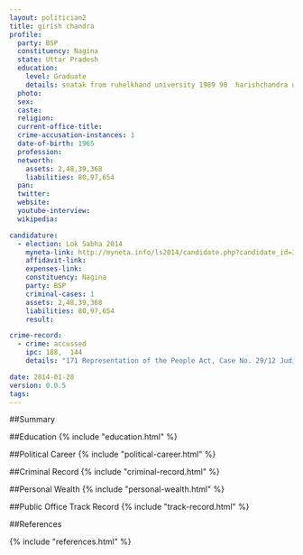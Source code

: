 ```yaml
---
layout: politician2
title: girish chandra
profile: 
  party: BSP
  constituency: Nagina
  state: Uttar Pradesh
  education: 
    level: Graduate
    details: snatak from ruhelkhand university 1989 90  harishchandra university muradabad
  photo: 
  sex: 
  caste: 
  religion: 
  current-office-title: 
  crime-accusation-instances: 1
  date-of-birth: 1965
  profession: 
  networth: 
    assets: 2,48,39,368
    liabilities: 80,97,654
  pan: 
  twitter: 
  website: 
  youtube-interview: 
  wikipedia: 

candidature: 
  - election: Lok Sabha 2014
    myneta-link: http://myneta.info/ls2014/candidate.php?candidate_id=3148
    affidavit-link: 
    expenses-link: 
    constituency: Nagina 
    party: BSP
    criminal-cases: 1
    assets: 2,48,39,368
    liabilities: 80,97,654
    result:  

crime-record: 
  - crime: accussed
    ipc: 188,  144
    details: "171 Representation of the People Act, Case No. 29/12 Judicial Magistrate Chandosi Dist Sambhal" 

date: 2014-01-28
version: 0.0.5
tags: 
---
```

##Summary


##Education
{% include "education.html" %}


##Political Career
{% include "political-career.html" %}


##Criminal Record
{% include "criminal-record.html" %}


##Personal Wealth
{% include "personal-wealth.html" %}


##Public Office Track Record
{% include "track-record.html" %}


##References


{% include "references.html" %}